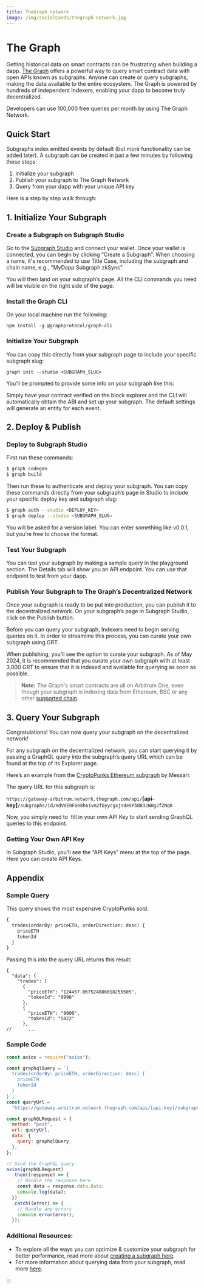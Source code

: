 ```yaml
---
title: TheGraph network
image: /img/socialCards/thegraph-network.jpg
---
```


# The Graph

Getting historical data on smart contracts can be frustrating when building a dapp. [The Graph](https://thegraph.com/) offers a powerful way to query smart contract data with open APIs known as subgraphs. Anyone can create or query subgraphs, making the data available to the entire ecosystem. The Graph is powered by hundreds of independent Indexers, enabling your dapp to become truly decentralized.

Developers can use 100,000 free queries per month by using The Graph Network.

## Quick Start

Subgraphs index emitted events by default (but more functionality can be added later). A subgraph can be created in just a few minutes by following these steps:

1. Initialize your subgraph
2. Publish your subgraph to The Graph Network
3. Query from your dapp with your unique API key

Here is a step by step walk through:

## 1. Initialize Your Subgraph

### Create a Subgraph on Subgraph Studio⁠

Go to the [Subgraph Studio](https://thegraph.com/studio/) and connect your wallet. Once your wallet is connected, you can begin by clicking “Create a Subgraph”. When choosing a name, it's recommended to use Title Case, including the subgraph and chain name, e.g., "MyDapp Subgraph zkSync".

You will then land on your subgraph’s page. All the CLI commands you need will be visible on the right side of the page:

### Install the Graph CLI⁠

On your local machine run the following:

```
npm install -g @graphprotocol/graph-cli
```

### Initialize Your Subgraph⁠

You can copy this directly from your subgraph page to include your specific subgraph slug:

```
graph init --studio <SUBGRAPH_SLUG>
```

You’ll be prompted to provide some info on your subgraph like this:

Simply have your contract verified on the block explorer and the CLI will automatically obtain the ABI and set up your subgraph. The default settings will generate an entity for each event.

## 2. Deploy & Publish

### Deploy to Subgraph Studio⁠

First run these commands:

```bash
$ graph codegen
$ graph build
```

Then run these to authenticate and deploy your subgraph. You can copy these commands directly from your subgraph’s page in Studio to include your specific deploy key and subgraph slug:

```bash
$ graph auth --studio <DEPLOY_KEY>
$ graph deploy --studio <SUBGRAPH_SLUG>
```

You will be asked for a version label. You can enter something like v0.0.1, but you’re free to choose the format.

### Test Your Subgraph⁠

You can test your subgraph by making a sample query in the playground section. The Details tab will show you an API endpoint. You can use that endpoint to test from your dapp.

### Publish Your Subgraph to The Graph’s Decentralized Network

Once your subgraph is ready to be put into production, you can publish it to the decentralized network. On your subgraph’s page in Subgraph Studio, click on the Publish button:

Before you can query your subgraph, Indexers need to begin serving queries on it. In order to streamline this process, you can curate your own subgraph using GRT.

When publishing, you’ll see the option to curate your subgraph. As of May 2024, it is recommended that you curate your own subgraph with at least 3,000 GRT to ensure that it is indexed and available for querying as soon as possible.

> **Note:** The Graph's smart contracts are all on Arbitrum One, even though your subgraph is indexing data from Ethereum, BSC or any other [supported chain](https://thegraph.com/docs/en/developing/supported-networks/).

## 3. Query Your Subgraph

Congratulations! You can now query your subgraph on the decentralized network!

For any subgraph on the decentralized network, you can start querying it by passing a GraphQL query into the subgraph’s query URL which can be found at the top of its Explorer page.

Here’s an example from the [CryptoPunks Ethereum subgraph](https://thegraph.com/explorer/subgraphs/HdVdERFUe8h61vm2fDyycHgxjsde5PbB832NHgJfZNqK) by Messari:

The query URL for this subgraph is:

`https://gateway-arbitrum.network.thegraph.com/api/`**[api-key]**`/subgraphs/id/HdVdERFUe8h61vm2fDyycgxjsde5PbB832NHgJfZNqK`

Now, you simply need to  fill in your own API Key to start sending GraphQL queries to this endpoint.

### Getting Your Own API Key

In Subgraph Studio, you’ll see the “API Keys” menu at the top of the page. Here you can create API Keys.

## Appendix

### Sample Query

This query shows the most expensive CryptoPunks sold.

```graphql
{
  trades(orderBy: priceETH, orderDirection: desc) {
    priceETH
    tokenId
  }
}
```

Passing this into the query URL returns this result:

```
{
  "data": {
    "trades": [
      {
        "priceETH": "124457.067524886018255505",
        "tokenId": "9998"
      },
      {
        "priceETH": "8000",
        "tokenId": "5822"
      },
//      ...
```

### Sample Code

```jsx
const axios = require("axios");

const graphqlQuery = `{
  trades(orderBy: priceETH, orderDirection: desc) {
    priceETH
    tokenId
  }
}`;
const queryUrl =
  "https://gateway-arbitrum.network.thegraph.com/api/[api-key]/subgraphs/id/HdVdERFUe8h61vm2fDyycHgxjsde5PbB832NHgJfZNqK";

const graphQLRequest = {
  method: "post",
  url: queryUrl,
  data: {
    query: graphqlQuery,
  },
};

// Send the GraphQL query
axios(graphQLRequest)
  .then((response) => {
    // Handle the response here
    const data = response.data.data;
    console.log(data);
  })
  .catch((error) => {
    // Handle any errors
    console.error(error);
  });
```

### Additional Resources:

- To explore all the ways you can optimize & customize your subgraph for better performance, read more about [creating a subgraph here](https://thegraph.com/docs/en/developing/creating-a-subgraph/).
- For more information about querying data from your subgraph, read more [here](https://thegraph.com/docs/en/querying/querying-the-graph/).

:::

